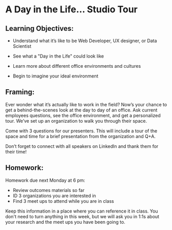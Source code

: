 # A Day in the Life… Studio Tour 

## Learning Objectives: 

* Understand what it’s like to be Web Developer, UX designer, or Data Scientist

* See what a "Day in the Life" could look like 

* Learn more about different office environments and cultures  

* Begin to imagine your ideal environment 

## Framing: 

Ever wonder what it’s actually like to work in the field? Now’s your chance to get a behind-the-scenes look at the day to day of an office. Ask current employees questions, see the office environment, and get a personalized tour. We’ve set up an organization to walk you through their space.

Come with 3 questions for our presenters. This will include a tour of the space and time for a brief presentation from the organization and Q+A. 

Don’t forget to connect with all speakers on LinkedIn and thank them for their time! 

## Homework: 
Homework due next Monday at 6 pm: 
- Review outcomes materials so far
- ID 3 organizations you are interested in
- Find 3 meet ups to attend while you are in class 

Keep this information in a place where you can reference it in class. You don't need to turn anything in this week, but we will ask you in 1:1s about your research and the meet ups you have been going to. 



